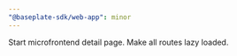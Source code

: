```yaml
---
"@baseplate-sdk/web-app": minor
---
```


Start microfrontend detail page. Make all routes lazy loaded.
